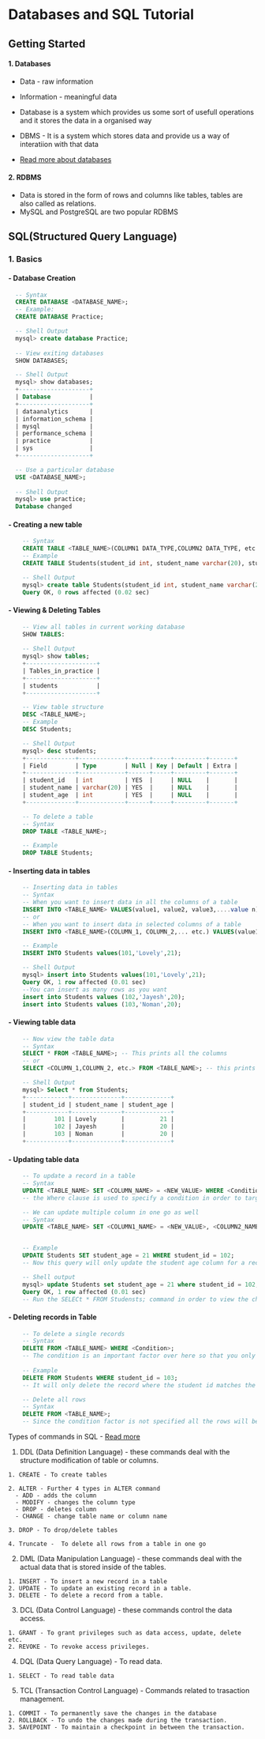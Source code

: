 # Databases and SQL Tutorial

## Getting Started

#### 1. Databases
 - Data - raw information
 - Information - meaningful data

 - Database is a system which provides us some sort of usefull operations and it stores the data in a organised way
 - DBMS - It is a system which stores data and provide us a way of interatiion with that data

 - [Read more about databases](https://www.javatpoint.com/dbms-tutorial)

 #### 2. RDBMS
 - Data is stored in the form of rows and columns like tables, tables are also called as relations. 
 - MySQL and PostgreSQL are two popular RDBMS


 ## SQL(Structured Query Language)
  ### 1. Basics
  #### - Database Creation
  
  ```sql
    -- Syntax
    CREATE DATABASE <DATABASE_NAME>;
    -- Example:
    CREATE DATABASE Practice;

    -- Shell Output
    mysql> create database Practice;
    
    -- View exiting databases
    SHOW DATABASES;

    -- Shell Output
    mysql> show databases;
    +--------------------+
    | Database           |
    +--------------------+
    | dataanalytics      |
    | information_schema |
    | mysql              |
    | performance_schema |
    | practice           |
    | sys                |
    +--------------------+

    -- Use a particular database
    USE <DATABASE_NAME>;
   
    -- Shell Output
    mysql> use practice;
    Database changed
```
#### - Creating a new table
```sql
    -- Syntax
    CREATE TABLE <TABLE_NAME>(COLUMN1 DATA_TYPE,COLUMN2 DATA_TYPE, etc.);
    -- Example
    CREATE TABLE Students(student_id int, student_name varchar(20), student_age int);

    -- Shell Output
    mysql> create table Students(student_id int, student_name varchar(20), student_age int);
    Query OK, 0 rows affected (0.02 sec)

```
#### - Viewing & Deleting Tables
```sql    
    -- View all tables in current working database
    SHOW TABLES:
    
    -- Shell Output
    mysql> show tables;
    +--------------------+
    | Tables_in_practice |
    +--------------------+
    | students           |
    +--------------------+

    -- View table structure
    DESC <TABLE_NAME>;
    -- Example
    DESC Students;

    -- Shell Output
    mysql> desc students;
    +--------------+-------------+------+-----+---------+-------+
    | Field        | Type        | Null | Key | Default | Extra |
    +--------------+-------------+------+-----+---------+-------+
    | student_id   | int         | YES  |     | NULL    |       |
    | student_name | varchar(20) | YES  |     | NULL    |       |
    | student_age  | int         | YES  |     | NULL    |       |
    +--------------+-------------+------+-----+---------+-------+

    -- To delete a table
    -- Syntax
    DROP TABLE <TABLE_NAME>;

    -- Example
    DROP TABLE Students;
```

#### - Inserting data in tables
```sql
    -- Inserting data in tables
    -- Syntax
    -- When you want to insert data in all the columns of a table
    INSERT INTO <TABLE_NAME> VALUES(value1, value2, value3,....value n);
    -- or 
    -- When you want to insert data in selected columns of a table
    INSERT INTO <TABLE_NAME>(COLUMN_1, COLUMN_2,... etc.) VALUES(value1, value2, value3,....value n);

    -- Example
    INSERT INTO Students values(101,'Lovely',21);

    -- Shell Output
    mysql> insert into Students values(101,'Lovely',21);
    Query OK, 1 row affected (0.01 sec)
    --You can insert as many rows as you want 
    insert into Students values (102,'Jayesh',20);
    insert into Students values (103,'Noman',20);
```
#### - Viewing table data
```sql
    -- Now view the table data
    -- Syntax
    SELECT * FROM <TABLE_NAME>; -- This prints all the columns
    -- or
    SELECT <COLUMN_1,COLUMN_2, etc.> FROM <TABLE_NAME>; -- this prints only the specified columns

    -- Shell Output
    mysql> Select * from Students;
    +------------+--------------+-------------+
    | student_id | student_name | student_age |
    +------------+--------------+-------------+
    |        101 | Lovely       |          21 |
    |        102 | Jayesh       |          20 |
    |        103 | Noman        |          20 |
    +------------+--------------+-------------+    
  ```

#### - Updating table data
  ```sql
      -- To update a record in a table
      -- Syntax
      UPDATE <TABLE_NAME> SET <COLUMN_NAME> = <NEW_VALUE> WHERE <Condition>;
      -- the Where clause is used to specify a condition in order to target a single record, because if we don't specify the condition all the records will be updated instead of a single one.

      -- We can update multiple column in one go as well
      -- Syntax
      UPDATE <TABLE_NAME> SET <COLUMN1_NAME> = <NEW_VALUE>, <COLUMN2_NAME> = <NEW_VALUE>, <COLUMN n_NAME> = <NEW_VALUE> WHERE <Condition>;


      -- Example
      UPDATE Students SET student_age = 21 WHERE student_id = 102;
      -- Now this query will only update the student age column for a record where student id equals 102

      -- Shell output
      mysql> update Students set student_age = 21 where student_id = 102;
      Query OK, 1 row affected (0.01 sec)
      -- Run the SELECt * FROM Studensts; command in order to view the changes

  ```

#### - Deleting records in Table
```sql
    -- To delete a single records
    -- Syntax
    DELETE FROM <TABLE_NAME> WHERE <Condition>;
    -- The condition is an important factor over here so that you only end up deleting a specific row that you want
    
    -- Example
    DELETE FROM Students WHERE student_id = 103;
    -- It will only delete the record where the student id matches the value 103

    -- Delete all rows
    -- Syntax
    DELETE FROM <TABLE_NAME>;
    -- Since the condition factor is not specified all the rows will be deleted.(Risky)
```

  Types of commands in SQL - [Read more](https://www.javatpoint.com/dbms-sql-command)
  1. DDL (Data Definition Language) - these commands deal with the structure modification of table or columns.

    1. CREATE - To create tables

    2. ALTER - Further 4 types in ALTER command
      - ADD - adds the column
      - MODIFY - changes the column type
      - DROP - deletes column
      - CHANGE - change table name or column name
    
    3. DROP - To drop/delete tables

    4. Truncate -  To delete all rows from a table in one go
    
  2. DML (Data Manipulation Language) - these commands deal with the actual data that is stored inside of the tables.

    1. INSERT - To insert a new record in a table
    2. UPDATE - To update an existing record in a table.
    3. DELETE - To delete a record from a table.
    
  3. DCL (Data Control Language) - these commands control the data access.

    1. GRANT - To grant privileges such as data access, update, delete etc.
    2. REVOKE - To revoke access privileges.

  4. DQL (Data Query Language) - To read data.

    1. SELECT - To read table data

  5. TCL (Transaction Control Language) - Commands related to trasaction management.
  
    1. COMMIT - To permanently save the changes in the database
    2. ROLLBACK - To undo the changes made during the transaction.
    3. SAVEPOINT - To maintain a checkpoint in between the transaction.


